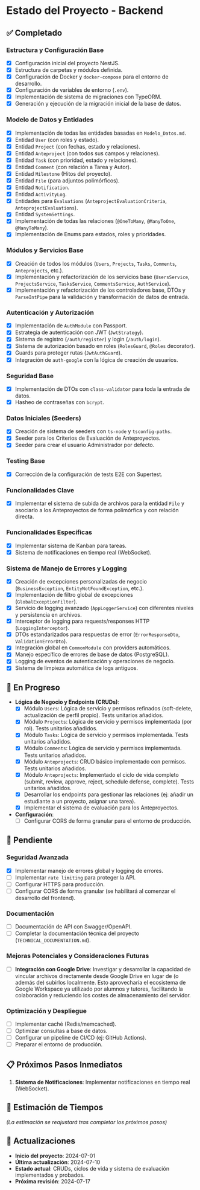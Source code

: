 # Estado del Proyecto - Backend

## ✅ Completado

### Estructura y Configuración Base
- [x] Configuración inicial del proyecto NestJS.
- [x] Estructura de carpetas y módulos definida.
- [x] Configuración de Docker y `docker-compose` para el entorno de desarrollo.
- [x] Configuración de variables de entorno (`.env`).
- [x] Implementación de sistema de migraciones con TypeORM.
- [x] Generación y ejecución de la migración inicial de la base de datos.

### Modelo de Datos y Entidades
- [x] Implementación de todas las entidades basadas en `Modelo_Datos.md`.
- [x] Entidad `User` (con roles y estado).
- [x] Entidad `Project` (con fechas, estado y relaciones).
- [x] Entidad `Anteproject` (con todos sus campos y relaciones).
- [x] Entidad `Task` (con prioridad, estado y relaciones).
- [x] Entidad `Comment` (con relación a Tarea y Autor).
- [x] Entidad `Milestone` (Hitos del proyecto).
- [x] Entidad `File` (para adjuntos polimórficos).
- [x] Entidad `Notification`.
- [x] Entidad `ActivityLog`.
- [x] Entidades para `Evaluations` (`AnteprojectEvaluationCriteria`, `AnteprojectEvaluations`).
- [x] Entidad `SystemSettings`.
- [x] Implementación de todas las relaciones (`@OneToMany`, `@ManyToOne`, `@ManyToMany`).
- [x] Implementación de Enums para estados, roles y prioridades.

### Módulos y Servicios Base
- [x] Creación de todos los módulos (`Users`, `Projects`, `Tasks`, `Comments`, `Anteprojects`, etc.).
- [x] Implementación y refactorización de los servicios base (`UsersService`, `ProjectsService`, `TasksService`, `CommentsService`, `AuthService`).
- [x] Implementación y refactorización de los controladores base, DTOs y `ParseIntPipe` para la validación y transformación de datos de entrada.

### Autenticación y Autorización
- [x] Implementación de `AuthModule` con Passport.
- [x] Estrategia de autenticación con JWT (`JwtStrategy`).
- [x] Sistema de registro (`/auth/register`) y login (`/auth/login`).
- [x] Sistema de autorización basado en roles (`RolesGuard`, `@Roles` decorator).
- [x] Guards para proteger rutas (`JwtAuthGuard`).
- [x] Integración de `auth-google` con la lógica de creación de usuarios.

### Seguridad Base
- [x] Implementación de DTOs con `class-validator` para toda la entrada de datos.
- [x] Hasheo de contraseñas con `bcrypt`.

### Datos Iniciales (Seeders)
- [x] Creación de sistema de seeders con `ts-node` y `tsconfig-paths`.
- [x] Seeder para los Criterios de Evaluación de Anteproyectos.
- [x] Seeder para crear el usuario Administrador por defecto.

### Testing Base
- [x] Corrección de la configuración de tests E2E con Supertest.

### Funcionalidades Clave
- [x] Implementar el sistema de subida de archivos para la entidad `File` y asociarlo a los Anteproyectos de forma polimórfica y con relación directa.

### Funcionalidades Específicas
- [x] Implementar sistema de Kanban para tareas.
- [x] Sistema de notificaciones en tiempo real (WebSocket).

### Sistema de Manejo de Errores y Logging
- [x] Creación de excepciones personalizadas de negocio (`BusinessException`, `EntityNotFoundException`, etc.).
- [x] Implementación de filtro global de excepciones (`GlobalExceptionFilter`).
- [x] Servicio de logging avanzado (`AppLoggerService`) con diferentes niveles y persistencia en archivos.
- [x] Interceptor de logging para requests/responses HTTP (`LoggingInterceptor`).
- [x] DTOs estandarizados para respuestas de error (`ErrorResponseDto`, `ValidationErrorDto`).
- [x] Integración global en `CommonModule` con providers automáticos.
- [x] Manejo específico de errores de base de datos (PostgreSQL).
- [x] Logging de eventos de autenticación y operaciones de negocio.
- [x] Sistema de limpieza automática de logs antiguos.

## 🚧 En Progreso

- **Lógica de Negocio y Endpoints (CRUDs)**:
  - [x] Módulo `Users`: Lógica de servicio y permisos refinados (soft-delete, actualización de perfil propio). Tests unitarios añadidos.
  - [x] Módulo `Projects`: Lógica de servicio y permisos implementada (por rol). Tests unitarios añadidos.
  - [x] Módulo `Tasks`: Lógica de servicio y permisos implementada. Tests unitarios añadidos.
  - [x] Módulo `Comments`: Lógica de servicio y permisos implementada. Tests unitarios añadidos.
  - [x] Módulo `Anteprojects`: CRUD básico implementado con permisos. Tests unitarios añadidos.
  - [x] Módulo `Anteprojects`: Implementado el ciclo de vida completo (submit, review, approve, reject, schedule defense, complete). Tests unitarios añadidos.
  - [x] Desarrollar los endpoints para gestionar las relaciones (ej: añadir un estudiante a un proyecto, asignar una tarea).
  - [x] Implementar el sistema de evaluación para los Anteproyectos.
- **Configuración**:
  - [ ] Configurar CORS de forma granular para el entorno de producción.

## 📝 Pendiente

### Seguridad Avanzada
- [x] Implementar manejo de errores global y logging de errores.
- [ ] Implementar `rate limiting` para proteger la API.
- [ ] Configurar HTTPS para producción.
- [ ] Configurar CORS de forma granular (se habilitará al comenzar el desarrollo del frontend).

### Documentación
- [ ] Documentación de API con Swagger/OpenAPI.
- [ ] Completar la documentación técnica del proyecto (`TECHNICAL_DOCUMENTATION.md`).

### Mejoras Potenciales y Consideraciones Futuras
- [ ] **Integración con Google Drive**: Investigar y desarrollar la capacidad de vincular archivos directamente desde Google Drive en lugar de (o además de) subirlos localmente. Esto aprovecharía el ecosistema de Google Workspace ya utilizado por alumnos y tutores, facilitando la colaboración y reduciendo los costes de almacenamiento del servidor.

### Optimización y Despliegue
- [ ] Implementar caché (Redis/memcached).
- [ ] Optimizar consultas a base de datos.
- [ ] Configurar un pipeline de CI/CD (ej: GitHub Actions).
- [ ] Preparar el entorno de producción.

## 📋 Próximos Pasos Inmediatos

1.  **Sistema de Notificaciones**: Implementar notificaciones en tiempo real (WebSocket).

## 📅 Estimación de Tiempos
*(La estimación se reajustará tras completar los próximos pasos)*

## 🔄 Actualizaciones

- **Inicio del proyecto**: 2024-07-01
- **Última actualización**: 2024-07-10
- **Estado actual**: CRUDs, ciclos de vida y sistema de evaluación implementados y probados.
- **Próxima revisión**: 2024-07-17 